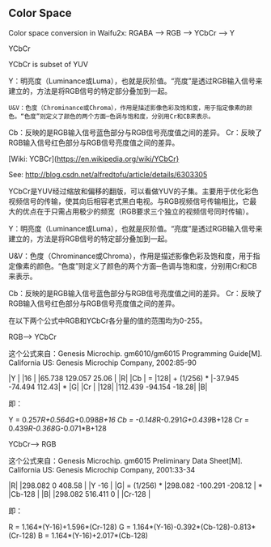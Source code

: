 
## Color Space

Color space conversion in Waifu2x: RGABA --> RGB --> YCbCr --> Y

YCbCr

   YCbCr is subset of YUV

   Y：明亮度（Luminance或Luma），也就是灰阶值。“亮度”是透过RGB输入信号来建立的，方法是将RGB信号的特定部分叠加到一起。

    U&V：色度（Chrominance或Chroma），作用是描述影像色彩及饱和度，用于指定像素的颜色。“色度”则定义了颜色的两个方面─色调与饱和度，分别用Cr和CB来表示。

   Cb：反映的是RGB输入信号蓝色部分与RGB信号亮度值之间的差异。
   Cr：反映了RGB输入信号红色部分与RGB信号亮度值之间的差异。


[Wiki: YCBCr](https://en.wikipedia.org/wiki/YCbCr}


See: http://blog.csdn.net/alfredtofu/article/details/6303305

YCbCr是YUV经过缩放和偏移的翻版，可以看做YUV的子集。主要用于优化彩色视频信号的传输，使其向后相容老式黑白电视。与RGB视频信号传输相比，它最大的优点在于只需占用极少的频宽（RGB要求三个独立的视频信号同时传输）。

Y：明亮度（Luminance或Luma），也就是灰阶值。“亮度”是透过RGB输入信号来建立的，方法是将RGB信号的特定部分叠加到一起。

U&V：色度（Chrominance或Chroma），作用是描述影像色彩及饱和度，用于指定像素的颜色。“色度”则定义了颜色的两个方面─色调与饱和度，分别用Cr和CB来表示。

Cb：反映的是RGB输入信号蓝色部分与RGB信号亮度值之间的差异。
Cr：反映了RGB输入信号红色部分与RGB信号亮度值之间的差异。

在以下两个公式中RGB和YCbCr各分量的值的范围均为0-255。

RGB--> YCbCr

这个公式来自：Genesis Microchip. gm6010/gm6015 Programming Guide[M]. California US: Genesis Microchip Company, 2002:85-90

|Y  |   |16 |              |65.738   129.057  25.06 |   |R|
|Cb | = |128| +  (1/256) * |-37.945  -74.494  112.43| * |G|
|Cr |   |128|              |112.439  -94.154  -18.28|   |B|

即：

Y   = 0.257*R+0.564*G+0.098*B+16
Cb = -0.148*R-0.291*G+0.439*B+128
Cr  = 0.439*R-0.368*G-0.071*B+128

YCbCr--> RGB

这个公式来自：Genesis Microchip. gm6015 Preliminary Data Sheet[M]. California US: Genesis Microchip Company, 2001:33-34

|R|             |298.082  0        408.58   |   |Y -16  |
|G| = (1/256) * |298.082  -100.291 -208.12  | * |Cb-128 |
|B|             |298.082  516.411  0        |   |Cr-128 |

即：

R = 1.164*(Y-16)+1.596*(Cr-128)
G = 1.164*(Y-16)-0.392*(Cb-128)-0.813*(Cr-128)
B = 1.164*(Y-16)+2.017*(Cb-128)

